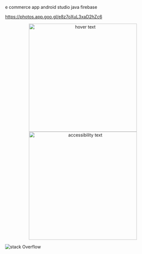 

e commerce app android studio java firebase 


https://photos.app.goo.gl/e8z7oXuL3xaD2hZc6

<p align="center">
  <img src="your_relative_path_here" width="350" title="hover text">
  <img src="your_relative_path_here_number_2_large_name" width="350" alt="accessibility text">
</p>


![stack Overflow](https://lh3.googleusercontent.com/WvvgRxDKg-gUgjxfjH4rNn-d7yYeiCs3m5Hp6LigChodgOMcM0kH4D4fRU-FZJjllyrZ2nFEWXrhMD2Zi9kLTkPAxRJxc54cOYp5dlGs5-isMk5YU0kMctCGyy6pDJvE1GAclTgAkgJ30kQaVGGyQPD0a0xdbvpMjRbBVxJpOTqvr4vKv6PHgsNn4QFuM9zmMIA5GUqPJ48f_nfffrN0t0GZHuQqFoTD2AAakDDdm5f69EvrRHki7MNbhDokz5b5j_44POexJe0xdWyPkoXMJaYNN7fcUj2U6LTFkikuhoN-o-MVbCTRJhzGvYjJ3o8O4TsVGZ4hd4-YrIyPCy2fNg7wK5aLmHw8jY0TDxS_37XYicHGduCnKmkdCGr5f8udLdYCIaaUvWCKwykZGrcP6uTVCXsFywh4sm05HKkODj4soikQ2Rp45J0eviROnZoF6tJf7CiHVz47OPDMKCPU3x_43fw7RIsoHRyqQLQ71X7pEwqv2rkAfCLbhdOOC1VlGmf6ldowh3JFDzD8S5YvcvE5_2Btg-a6XaUEP3-XSv8pcxOct4eezULV94LSYGSpl84F7isP8pvDBqA0wAxxkp3BojTc4PlONMcnsMZq0ZlXJGoE5Stfg4zik2E2g9wOQsHG4VtZv241bFSrLYqOqw6g29ozzMu_fIR4qeVfJD0DFDDbBCPotJjX313yfJF1Kf_GHJ-EswHMUGys3klIETB4T7EKRKmlfbSHH4Ut2z9SZciDag=w445-h939-no)
